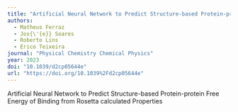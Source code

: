 ```yaml
---
title: "Artificial Neural Network to Predict Structure-based Protein-protein Free Energy of Binding from Rosetta calculated Properties"
authors:
  - Matheus Ferraz
  - Jos{\'{e}} Soares
  - Roberto Lins
  - Erico Teixeira
journal: "Physical Chemistry Chemical Physics"
year: 2023
doi: "10.1039/d2cp05644e"
url: "https://doi.org/10.1039%2Fd2cp05644e"
---
```


Artificial Neural Network to Predict Structure-based Protein-protein Free Energy of Binding from Rosetta calculated Properties
